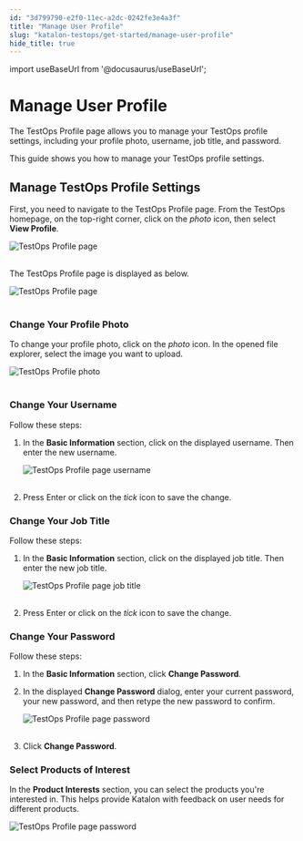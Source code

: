 ```yaml
---
id: "3d799790-e2f0-11ec-a2dc-0242fe3e4a3f"
title: "Manage User Profile"
slug: "katalon-testops/get-started/manage-user-profile"
hide_title: true
---
```

import useBaseUrl from '@docusaurus/useBaseUrl';

    

# <a id="id" class="anchor_top_offset"/><a id="ariaid-title1" class="anchor_top_offset"/>Manage User Profile

    
      
<p xmlns="http://www.w3.org/1999/xhtml" className="p">The TestOps Profile page allows you to manage your TestOps   profile settings, including your profile photo, username, job   title, and password.</p> 
      
<p xmlns="http://www.w3.org/1999/xhtml" className="p">This guide shows you how to manage your TestOps profile   settings.</p> 
    
  

## <a id="id_1" class="anchor_top_offset"/>Manage TestOps Profile Settings

<p xmlns="http://www.w3.org/1999/xhtml" className="p">First, you need to navigate to the TestOps Profile page. From   the TestOps homepage, on the top-right corner, click on the   <em className="ph i">photo</em> icon, then select <strong className="ph b">View Profile</strong>.</p> 
<p xmlns="http://www.w3.org/1999/xhtml" className="p">   <img className="image" src={useBaseUrl("https://github.com/katalon-studio/docs-images/raw/master/katalon-analytics/docs/manage-user-profile/K1-Homepage.png")} alt="TestOps Profile page" /><br /><br /> </p> 
<p xmlns="http://www.w3.org/1999/xhtml" className="p">The TestOps Profile page is displayed as below.</p> 
<p xmlns="http://www.w3.org/1999/xhtml" className="p">   <img className="image" src={useBaseUrl("https://github.com/katalon-studio/docs-images/raw/master/katalon-analytics/docs/manage-user-profile/K1-Profile-page-overview.png")} width={500} alt="TestOps Profile page" /><br /><br /> </p> 

### <a id="id_2" class="anchor_top_offset"/>Change Your Profile Photo

<p xmlns="http://www.w3.org/1999/xhtml" className="p">To change your profile photo, click on the <em className="ph i">photo</em> icon.   In the opened file explorer, select the image you want to   upload.</p> 
<p xmlns="http://www.w3.org/1999/xhtml" className="p">   <img className="image" src={useBaseUrl("https://github.com/katalon-studio/docs-images/raw/master/katalon-analytics/docs/manage-user-profile/K1-Profile-photo.png")} width={500} alt="TestOps Profile photo" /><br /><br /> </p> 

### <a id="id_3" class="anchor_top_offset"/>Change Your Username

<p xmlns="http://www.w3.org/1999/xhtml" className="p">Follow these steps:</p> 
<ol xmlns="http://www.w3.org/1999/xhtml" className="ol"><li className="li">     <p className="p">In the <strong className="ph b">Basic Information</strong> section, click on the       displayed username. Then enter the new username.</p>     <p className="p">       <img className="image" src={useBaseUrl("https://github.com/katalon-studio/docs-images/raw/master/katalon-analytics/docs/manage-user-profile/K1-Profile-Change-Username.png")} width={500} alt="TestOps Profile page username" /><br /><br />     </p>   </li><li className="li">     <p className="p">Press Enter or click on the <em className="ph i">tick</em> icon to save the       change.</p>   </li></ol> 

### <a id="id_4" class="anchor_top_offset"/>Change Your Job Title

<p xmlns="http://www.w3.org/1999/xhtml" className="p">Follow these steps:</p> 
<ol xmlns="http://www.w3.org/1999/xhtml" className="ol"><li className="li">     <p className="p">In the <strong className="ph b">Basic Information</strong> section, click on the       displayed job title. Then enter the new job title.</p>     <p className="p">       <img className="image" src={useBaseUrl("https://github.com/katalon-studio/docs-images/raw/master/katalon-analytics/docs/manage-user-profile/K1-Profile-Job-Title.png")} width={500} alt="TestOps Profile page job title" /><br /><br />     </p>   </li><li className="li">     <p className="p">Press Enter or click on the <em className="ph i">tick</em> icon to save the       change.</p>   </li></ol> 

### <a id="id_5" class="anchor_top_offset"/>Change Your Password

<p xmlns="http://www.w3.org/1999/xhtml" className="p">Follow these steps:</p> 
<ol xmlns="http://www.w3.org/1999/xhtml" className="ol"><li className="li">     <p className="p">In the <strong className="ph b">Basic Information</strong> section, click       <strong className="ph b">Change Password</strong>.</p>   </li><li className="li">     <p className="p">In the displayed <strong className="ph b">Change Password</strong> dialog, enter       your current password, your new password, and then retype the new       password to confirm.</p>     <p className="p">       <img className="image" src={useBaseUrl("https://github.com/katalon-studio/docs-images/raw/master/katalon-analytics/docs/manage-user-profile/K1-Profile-Change-Password-dialog.png")} width={500} alt="TestOps Profile page password" /><br /><br />     </p>   </li><li className="li">     <p className="p">Click <strong className="ph b">Change Password</strong>.</p>   </li></ol> 

### <a id="id_6" class="anchor_top_offset"/>Select Products of Interest

<p xmlns="http://www.w3.org/1999/xhtml" className="p">In the <strong className="ph b">Product Interests</strong> section, you can   select the products you're interested in. This helps provide   Katalon with feedback on user needs for different products.</p> 
<p xmlns="http://www.w3.org/1999/xhtml" className="p">   <img className="image" src={useBaseUrl("https://github.com/katalon-studio/docs-images/raw/master/katalon-analytics/docs/manage-user-profile/K1-Profile-Product-Interests.png")} width={600} alt="TestOps Profile page password" /><br /><br /> </p> 
